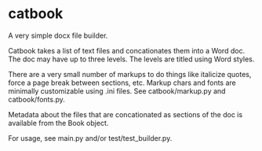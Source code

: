 # catbook

A very simple docx file builder.

Catbook takes a list of text files and concationates them into a Word doc. The doc may have up to three levels. The levels are titled using Word styles.

There are a very small number of markups to do things like italicize quotes, force a page break between sections, etc. Markup chars and fonts are minimally customizable using .ini files. See catbook/markup.py and catbook/fonts.py.

Metadata about the files that are concationated as sections of the doc is available from the Book object.

For usage, see main.py and/or test/test_builder.py.




